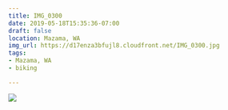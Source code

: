 ```yaml
---
title: IMG_0300
date: 2019-05-18T15:35:36-07:00
draft: false
location: Mazama, WA
img_url: https://d17enza3bfujl8.cloudfront.net/IMG_0300.jpg
tags:
- Mazama, WA
- biking

---
```


![](https://d17enza3bfujl8.cloudfront.net/IMG_0300.jpg)

